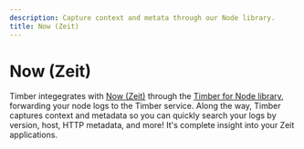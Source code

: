 ```yaml
---
description: Capture context and metata through our Node library.
title: Now (Zeit)
---
```

# Now (Zeit)

Timber integegrates with [Now (Zeit)](https://zeit.co/now) through the [Timber for Node library](/languages/node), forwarding your node logs to the Timber service. Along the way, Timber captures context and metadata so you can quickly search your logs by version, host, HTTP metadata, and more! It's complete insight into your Zeit applications.
